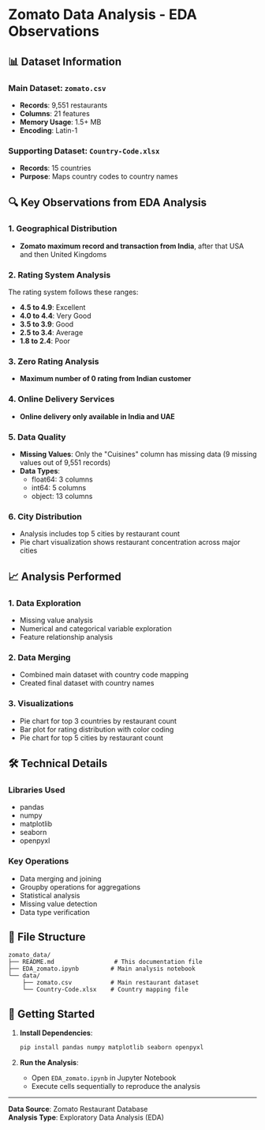 # Zomato Data Analysis - EDA Observations

## 📊 Dataset Information

### Main Dataset: `zomato.csv`
- **Records**: 9,551 restaurants
- **Columns**: 21 features
- **Memory Usage**: 1.5+ MB
- **Encoding**: Latin-1

### Supporting Dataset: `Country-Code.xlsx`
- **Records**: 15 countries
- **Purpose**: Maps country codes to country names

## 🔍 Key Observations from EDA Analysis

### 1. **Geographical Distribution**
- **Zomato maximum record and transaction from India**, after that USA and then United Kingdoms

### 2. **Rating System Analysis**
The rating system follows these ranges:
- **4.5 to 4.9**: Excellent
- **4.0 to 4.4**: Very Good
- **3.5 to 3.9**: Good
- **2.5 to 3.4**: Average
- **1.8 to 2.4**: Poor

### 3. **Zero Rating Analysis**
- **Maximum number of 0 rating from Indian customer**

### 4. **Online Delivery Services**
- **Online delivery only available in India and UAE**

### 5. **Data Quality**
- **Missing Values**: Only the "Cuisines" column has missing data (9 missing values out of 9,551 records)
- **Data Types**: 
  - float64: 3 columns
  - int64: 5 columns  
  - object: 13 columns

### 6. **City Distribution**
- Analysis includes top 5 cities by restaurant count
- Pie chart visualization shows restaurant concentration across major cities

## 📈 Analysis Performed

### 1. **Data Exploration**
- Missing value analysis
- Numerical and categorical variable exploration
- Feature relationship analysis

### 2. **Data Merging**
- Combined main dataset with country code mapping
- Created final dataset with country names

### 3. **Visualizations**
- Pie chart for top 3 countries by restaurant count
- Bar plot for rating distribution with color coding
- Pie chart for top 5 cities by restaurant count

## 🛠️ Technical Details

### Libraries Used
- pandas
- numpy
- matplotlib
- seaborn
- openpyxl

### Key Operations
- Data merging and joining
- Groupby operations for aggregations
- Statistical analysis
- Missing value detection
- Data type verification

## 📁 File Structure

```
zomato_data/
├── README.md                 # This documentation file
├── EDA_zomato.ipynb         # Main analysis notebook
└── data/
    ├── zomato.csv           # Main restaurant dataset
    └── Country-Code.xlsx    # Country mapping file
```

## 🚀 Getting Started

1. **Install Dependencies**:
   ```bash
   pip install pandas numpy matplotlib seaborn openpyxl
   ```

2. **Run the Analysis**:
   - Open `EDA_zomato.ipynb` in Jupyter Notebook
   - Execute cells sequentially to reproduce the analysis

---

**Data Source**: Zomato Restaurant Database  
**Analysis Type**: Exploratory Data Analysis (EDA)
